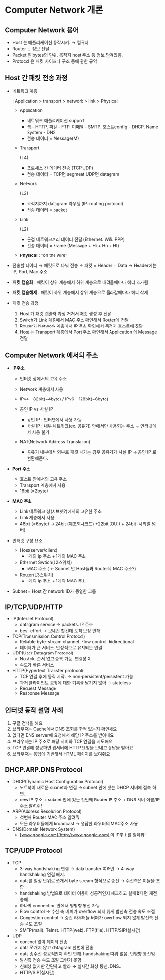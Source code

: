 # Computer Network 개론

## Computer Network 용어

- Host 는 애플리케이션 동작시켜. → 컴퓨터
- Router 는 정보 전달.
- Packet 은 bytes의 단위. 목적지 host 주소 등 정보 담겨있음.
- Protocol 은 패킷 사이즈나 구조 등에 관한 규약

## Host 간 패킷 전송 과정

- 네트워크 계층

  : Application > transport > network > link > Physical

  - Application

    - 네트워크 애플리케이션 support
    - 웹 - HTTP. 파일 - FTP. 이메일 - SMTP. 호스트config - DHCP. Name System - DNS
    - 전송 데이터 = Message(M)

  - Transport

    (L4)

    - 프로세스 간 데이터 전송 (TCP.UDP)
    - 전송 데이터 = TCP면 segment UDP면 datagram

  - Network

    (L3)

    - 목적지까지 datagram 라우팅 (IP. routing protocol)
    - 전송 데이터 = packet

  - Link

    (L2)

    - 근접 네트워크끼리 데이터 전달 (Ethernet. Wifi. PPP)
    - 전송 데이터 = Frame (Message + Hi + Hn + Ht)

  - **Physical** : “on the wire”

- 전송할 데이터 → 패킷으로 나눠 전송 → 패킷 = Header + Data → Header에는 IP, Port, Mac 주소

- **패킷 캡슐화** : 패킷이 상위 계층에서 하위 계층으로 내려올때마다 헤더 추가됨

- **패킷 캡슐해제** : 패킷이 하위 계층에서 상위 계층으로 올라갈때마다 헤더 삭제

- 패킷 전송 과정

  1. Host 가 패킷 캡슐화 과정 거쳐서 패킷 생성 후 전달
  2. Switch가 Link 계층에서 MAC 주소 확인해서 Router에 전달
  3. Router가 Network 계층에서 IP 주소 확인해서 목적지 호스트에 전달
  4. Host 는 Transport 계층에서 Port 주소 확인해서 Application 에 Message 전달

## Computer Network 에서의 주소

- I**P주소**

  - 인터넷 상에서의 고유 주소
  - Network 계층에서 사용
  - IPv4 - 32bit(=4byte) / IPv6 - 128bit(=6byte)

  - 공인 IP vs 사설 IP
    - 공인 IP : 인터넷에서 사용 가능
    - 사설 IP : 내부 네트워크(ex. 공유기) 안에서만 사용되는 주소 → 인터넷에서 사용 불가
  - NAT(Network Address Translation)
    - 공유기 내부에서 외부로 패킷 나가는 경우 공유기가 사설 IP → 공인 IP 로 변환해준다.

- **Port 주소**

  - 호스트 안에서의 고유 주소
  - Transport 계층에서 사용
  - 16bit (=2byte)

- **MAC 주소**

  - Link 네트워크 상(서브넷?)에서의 고유한 주소
  - Link 계층에서 사용
  - 48bit (=6byte) → 24bit (제조회사코드) +22bit (OUI) + 24bit (시리얼 넘버)

- 인터넷 구성 요소
  - Host(server/client)
    - 1개의 ip 주소 + 1개의 MAC 주소
  - Ethernet Swtich(L2스위치)
    - MAC 주소 ( ← Subnet 안 Host들과 Router의 MAC 주소?)
  - Router(L3스위치)
    - 1개의 ip 주소 + 1개의 MAC 주소
- Subnet = Host 간 network ID가 동일한 그룹

## IP/TCP/UDP/HTTP

- IP(Internet Protocol)
  - datagram service → packets. IP 주소
  - best-effort → 보내긴 할건데 도착 보장 안해.
- TCP(Transmission Control Protocol)
  - Reliable byte-stream channel. Flow control. bidirectional
  - 데이터가 큰 서비스. 안정적으로 유지되는 연결
- UDP(User Datagram Protocol)
  - No Ack. 순서 없고 중복 가능. 연결성 X
  - 속도가 빠른 서비스
- HTTP(Hypertext Transfer protocol)
  - TCP 연결 후에 동작 시작. → non-persistent/persistent 가능
  - 과거 클라이언트 요청에 대한 기록을 남기지 않아 → stateless
  - Request Message
  - Response Message

## 인터넷 동작 설명 사례

1. 구글 검색을 해요
2. 브라우저는 Cache에서 DNS 조회를 한적 있는지 확인해요
3. 없다면 DNS server에 요청해서 해당 IP 주소를 받아내요
4. 브라우저는 IP 주소로 해당 서버와 TCP 연결을 시도해요
5. TCP 연결에 성공하면 웹서버에 HTTP 요청을 보내고 응답을 받아요
6. 브라우저는 응답에 기반해서 HTML 페이지를 보여줘요

## DHCP.ARP.DNS Protocol

- DHCP(Dynamic Host Configuration Protocol)
  - 노트북이 새로운 subnet과 연결 → subnet 안에 있는 DHCP 서버에 접속 하면..
  - new IP 주소 + subnet 안에 있는 첫번째 Router IP 주소 + DNS 서버 이름/IP주소 알려줘!
- ARP(Address Resolution Protocol)
  - 첫번째 Router MAC 주소 알려줘
  - 모든 라우터들에게 broadcast → 응답한 라우터의 MAC주소 사용
- DNS(Domain Network System)
  - [www.google.com](http://www.google.com) 의 IP주소를 알려줘!

## TCP/UDP Protocol

- TCP
  - 3-way handshaking 연결 → data transfer 여러번 → 4-way handshaking 연결 해지.
  - data를 일정 단위로 쪼개서 byte stream 형식으로 송신 → 수신측은 이들을 조합
  - handshaking 방법으로 데이터 이동이 성공적인지 체크하고 실패했다면 재전송해.
  - 하나의 connection 안에서 양방향 통신 가능
  - Flow control → 수신 측 버퍼가 overflow 되지 않게 발신측 전송 속도 조절
  - Congestion control → 중간 라우터들 버퍼가 overflow 되지 않게 발신측 전송 속도 조절
  - SMTP(mail). Telnet. HTTP(web). FTP(file). HTTP/SIP(실시간)
- UDP
  - conenct 없이 데이터 전송
  - data 쪼개지 않고 datagram 한번에 전송
  - data 송수신 성공적인지 확인 안해. handshaking 따위 없음. 단방향 통신임
  - 발신측 전송 속도 조절 그런거 못함
  - 신뢰성 없지만 간단하고 빨라 → 실시간 화상 통신. DNS..
  - HTTP/SIP(실시간)
